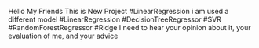 Hello My Friends
This is New Project #LinearRegression i am used a different model #LinearRegression #DecisionTreeRegressor #SVR #RandomForestRegressor #Ridge I need to hear your opinion about it, your evaluation of me, and your advice
